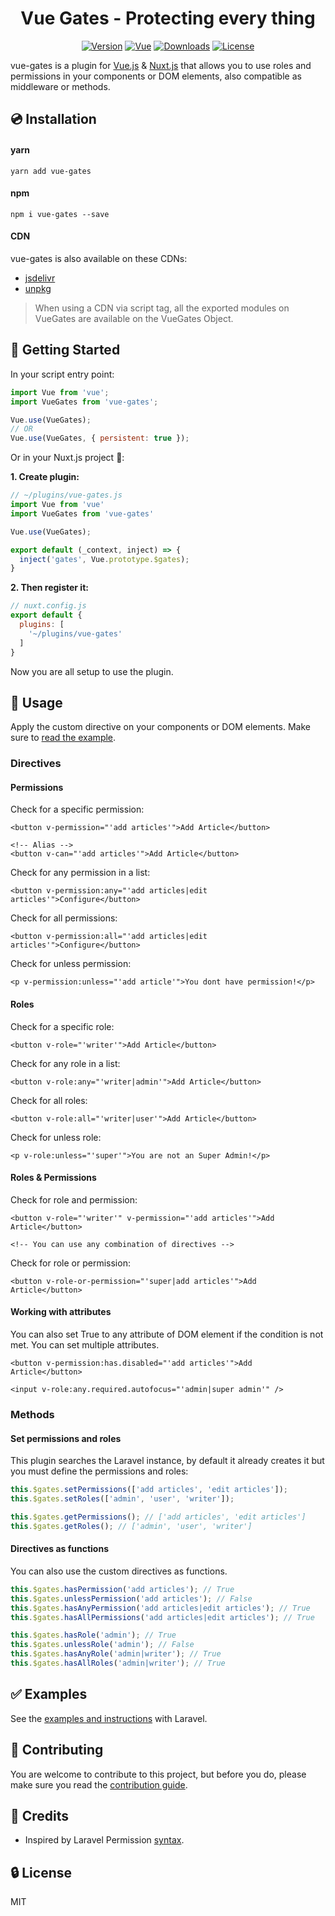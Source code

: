 
<h1 align="center" style="text-align:center">Vue Gates - Protecting every thing</h1>

<p align="center">
  <a href="https://www.npmjs.com/package/vue-gates"><img src="https://img.shields.io/npm/v/vue-gates.svg" alt="Version"></a>
  <a href="https://vuejs.org/"><img src="https://badgen.net/badge/Vue/2.x/orange" alt="Vue"></a>
  <a href="https://www.npmjs.com/package/vue-gates"><img src="https://img.shields.io/npm/dm/vue-gates.svg" alt="Downloads"></a>
  <a href="LICENSE"><img src="https://img.shields.io/npm/l/vue-gates.svg" alt="License"></a>
</p>

vue-gates is a plugin for [Vue.js](https://vuejs.org/) & [Nuxt.js](https://nuxtjs.org/) that allows you to use roles and permissions in your components or DOM elements, also compatible as middleware or methods.

## 💿 Installation

#### yarn

```
yarn add vue-gates
```

#### npm

```
npm i vue-gates --save
```

#### CDN

vue-gates is also available on these CDNs:

- [jsdelivr](https://cdn.jsdelivr.net/npm/vue-gates@latest/dist/vue-gates.js)
- [unpkg](https://unpkg.com/vue-gates)

> When using a CDN via script tag, all the exported modules on VueGates are available on the VueGates Object.

## 🏁 Getting Started

In your script entry point:
```javascript
import Vue from 'vue';
import VueGates from 'vue-gates';

Vue.use(VueGates);
// OR
Vue.use(VueGates, { persistent: true });
```

Or in your Nuxt.js project 🎉:

**1. Create plugin:**
```js
// ~/plugins/vue-gates.js
import Vue from 'vue'
import VueGates from 'vue-gates'

Vue.use(VueGates);

export default (_context, inject) => {
  inject('gates', Vue.prototype.$gates);
}
```

**2. Then register it:**
```js
// nuxt.config.js
export default {
  plugins: [
    '~/plugins/vue-gates'
  ]
}
```

Now you are all setup to use the plugin.

## 🚀 Usage

Apply the custom directive on your components or DOM elements. Make sure to [read the example](examples).

### Directives

#### Permissions

Check for a specific permission:

```vue
<button v-permission="'add articles'">Add Article</button>

<!-- Alias -->
<button v-can="'add articles'">Add Article</button>
```

Check for any permission in a list:

```vue
<button v-permission:any="'add articles|edit articles'">Configure</button>
```

Check for all permissions:

```vue
<button v-permission:all="'add articles|edit articles'">Configure</button>
```

Check for unless permission:

```vue
<p v-permission:unless="'add article'">You dont have permission!</p>
```

#### Roles

Check for a specific role:

```vue
<button v-role="'writer'">Add Article</button>
```

Check for any role in a list:

```vue
<button v-role:any="'writer|admin'">Add Article</button>
```

Check for all roles:

```vue
<button v-role:all="'writer|user'">Add Article</button>
```

Check for unless role:

```vue
<p v-role:unless="'super'">You are not an Super Admin!</p>
```

#### Roles & Permissions

Check for role and permission:

```vue
<button v-role="'writer'" v-permission="'add articles'">Add Article</button>

<!-- You can use any combination of directives -->
```

Check for role or permission:

```vue
<button v-role-or-permission="'super|add articles'">Add Article</button>
```

#### Working with attributes

 You can also set True to any attribute of DOM element if the condition is not met. You can set multiple attributes.

```vue
<button v-permission:has.disabled="'add articles'">Add Article</button>

<input v-role:any.required.autofocus="'admin|super admin'" />
```

### Methods

#### Set permissions and roles

This plugin searches the Laravel instance, by default it already creates it but you must define the permissions and roles:

```js
this.$gates.setPermissions(['add articles', 'edit articles']);
this.$gates.setRoles(['admin', 'user', 'writer']);

this.$gates.getPermissions(); // ['add articles', 'edit articles']
this.$gates.getRoles(); // ['admin', 'user', 'writer']
```

#### Directives as functions

You can also use the custom directives as functions.

```js
this.$gates.hasPermission('add articles'); // True
this.$gates.unlessPermission('add articles'); // False
this.$gates.hasAnyPermission('add articles|edit articles'); // True
this.$gates.hasAllPermissions('add articles|edit articles'); // True

this.$gates.hasRole('admin'); // True
this.$gates.unlessRole('admin'); // False
this.$gates.hasAnyRole('admin|writer'); // True
this.$gates.hasAllRoles('admin|writer'); // True
```

## ✅ Examples

See the [examples and instructions](examples) with Laravel.

## 🚸 Contributing

You are welcome to contribute to this project, but before you do, please make sure you read the [contribution guide](CONTRIBUTING.md).

## 🙈 Credits

- Inspired by Laravel Permission [syntax](https://github.com/spatie/laravel-permission#using-blade-directives).

## 🔒 License

MIT
